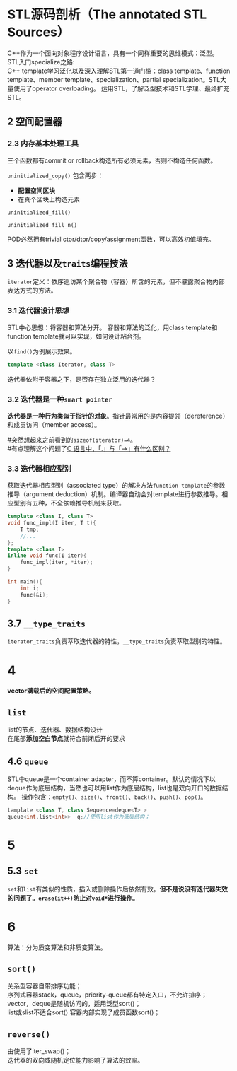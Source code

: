 # STL源码剖析（The annotated STL Sources）

C++作为一个面向对象程序设计语言，具有一个同样重要的思维模式：泛型。  
STL入门specialize之路:  
C++ template学习泛化以及深入理解STL第一道门槛：class template、function template、member template、specialization、partial specialization。STL大量使用了operator overloading。
运用STL，了解泛型技术和STL学理、最终扩充STL。

## 2 空间配置器

### 2.3 内存基本处理工具

三个函数都有commit or rollback构造所有必须元素，否则不构造任何函数。

`uninitialized_copy()` 包含两步：

+ **配置空间区块**
+ 在真个区块上构造元素  

`uninitialized_fill()`

`uninitialized_fill_n()`

POD必然拥有trivial ctor/dtor/copy/assignment函数，可以高效初值填充。  

## 3 迭代器以及`traits`编程技法

`iterator`定义：依序巡访某个聚合物（容器）所含的元素，但不暴露聚合物内部表达方式的方法。

### 3.1 迭代器设计思想

STL中心思想：将容器和算法分开。
容器和算法的泛化，用class template和function template就可以实现，如何设计粘合剂。

以`find()`为例展示效果。

```cpp
template <class Iterator, class T>
```

迭代器依附于容器之下，是否存在独立泛用的迭代器？

### 3.2 迭代器是一种``smart pointer``

**迭代器是一种行为类似于指针的对象**。指针最常用的是内容提领（dereference）和成员访问（member access）。

#突然想起来之前看到的``sizeof(iterator)=4``。  
#有点理解这个问题了[C 语言中，「.」与「->」有什么区别？](https://www.zhihu.com/question/49164544)

### 3.3 迭代器相应型别

获取迭代器相应型别（associated type）的解决方法``function template``的参数推导（argument deduction）机制。编译器自动会对template进行参数推导。相应型别有五种，不全依赖推导机制来获取。
```cpp
template <class I, class T>
void func_impl(I iter, T t){
    T tmp;
    //...
};
template <class I>
inline void func(I iter){
    func_impl(iter, *iter);
}

int main(){
    int i;
    func(&i);
}
```
## 3.7 `__type_traits` 

`iterator_traits`负责萃取迭代器的特性，`__type_traits`负责萃取型别的特性。

# 4

**vector满载后的空间配置策略。**

## `list`

list的节点、迭代器、数据结构设计  
在尾部**添加空白节点**就符合前闭后开的要求  

## 4.6 `queue`

STL中queue是一个container adapter，而不算container。默认的情况下以deque作为底层结构，当然也可以用list作为底层结构，list也是双向开口的数据结构。
操作包含：`empty()`、`size()`、`front()`、`back()`、`push()`、`pop()`。
```cpp
tamplate <class T, class Sequence=deque<T> >
queue<int,list<int>>  q;//使用list作为低层结构；
```

# 5

## 5.3 `set`

`set`和`list`有类似的性质，插入或删除操作后依然有效。**但不是说没有迭代器失效的问题了。`erase(it++)`防止对`void*`进行操作。**

# 6 

算法：分为质变算法和非质变算法。

## `sort()`

关系型容器自带排序功能；  
序列式容器stack，queue，priority-queue都有特定入口，不允许排序；  
vector，deque是随机访问的，适用泛型sort()；  
list或slist不适合sort() 容器内部实现了成员函数sort()；  

## `reverse()`  

由使用了iter_swap()；  
迭代器的双向或随机定位能力影响了算法的效率。